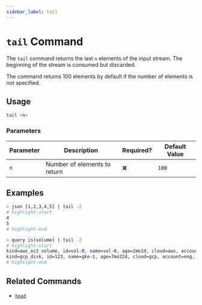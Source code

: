 ```yaml
---
sidebar_label: tail
---
```


# `tail` Command

The `tail` command returns the last `n` elements of the input stream. The beginning of the stream is consumed but discarded.

The command returns 100 elements by default if the number of elements is not specified.

## Usage

```bash
tail <n>
```

### Parameters

| Parameter | Description                  | Required? | Default Value |
| --------- | ---------------------------- | --------- | ------------- |
| `n`       | Number of elements to return | ❌        | `100`         |

## Examples

```bash
> json [1,2,3,4,5] | tail -2
# highlight-start
​4
​5
# highlight-end
```

```bash
> query is(volume) | tail -2
# highlight-start
​kind=aws_ec2_volume, id=vol-0, name=vol-0, age=2mo1d, cloud=aws, account=dev, region=us-west-2
​kind=gcp_disk, id=123, name=gke-1, age=7mo22d, cloud=gcp, account=eng, region=us-west1, zone=us-west1-a
# highlight-end
```

## Related Commands

- [`head`](./head.md)
